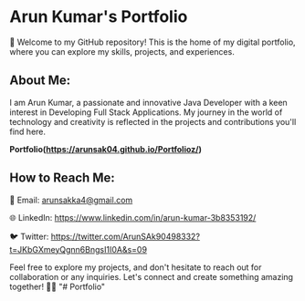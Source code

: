# Arun Kumar's Portfolio

👋 Welcome to my GitHub repository! This is the home of my digital portfolio, where you can explore my skills, projects, and experiences.

## About Me:

I am Arun Kumar, a passionate and innovative Java Developer with a keen interest in Developing Full Stack Applications. My journey in the world of technology and creativity is reflected in the projects and contributions you'll find here.

 **Portfolio(https://arunsak04.github.io/Portfolioz/)** 

## How to Reach Me:

📧 Email: arunsakka4@gmail.com

🌐 LinkedIn: https://www.linkedin.com/in/arun-kumar-3b8353192/

🐦 Twitter: https://twitter.com/ArunSAk90498332?t=JKbGXmeyQgnn6BngsI1I0A&s=09

Feel free to explore my projects, and don't hesitate to reach out for collaboration or any inquiries. Let's connect and create something amazing together! 🚀✨
"# Portfolio" 
